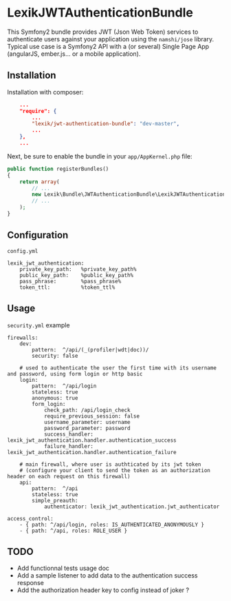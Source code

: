 LexikJWTAuthenticationBundle
============================

This Symfony2 bundle provides JWT (Json Web Token) services to authenticate users against your application using the `namshi/jose` library.
Typical use case is a Symfony2 API with a (or several) Single Page App (angularJS, ember.js... or a mobile application).

Installation
------------

Installation with composer:

``` json
    ...
    "require": {
        ...
        "lexik/jwt-authentication-bundle": "dev-master",
        ...
    },
    ...
```

Next, be sure to enable the bundle in your `app/AppKernel.php` file:

``` php
public function registerBundles()
{
    return array(
        // ...
        new Lexik\Bundle\JWTAuthenticationBundle\LexikJWTAuthenticationBundle(),
        // ...
    );
}
```

Configuration
-------------

`config.yml`

    lexik_jwt_authentication:
        private_key_path:   %private_key_path%
        public_key_path:    %public_key_path%
        pass_phrase:        %pass_phrase%
        token_ttl:          %token_ttl%

Usage
-----

`security.yml` example

    firewalls:
        dev:
            pattern:  ^/api/(_(profiler|wdt|doc))/
            security: false

        # used to authenticate the user the first time with its username and password, using form login or http basic
        login:
            pattern:  ^/api/login
            stateless: true
            anonymous: true
            form_login:
                check_path: /api/login_check
                require_previous_session: false
                username_parameter: username
                password_parameter: password
                success_handler: lexik_jwt_authentication.handler.authentication_success
                failure_handler: lexik_jwt_authentication.handler.authentication_failure

        # main firewall, where user is authticated by its jwt token
        # (configure your client to send the token as an authorization header on each request on this firewall)
        api:
            pattern:  ^/api
            stateless: true
            simple_preauth:
                authenticator: lexik_jwt_authentication.jwt_authenticator

    access_control:
        - { path: ^/api/login, roles: IS_AUTHENTICATED_ANONYMOUSLY }
        - { path: ^/api, roles: ROLE_USER }

TODO
----

* Add functionnal tests usage doc
* Add a sample listener to add data to the authentication success response
* Add the authorization header key to config instead of joker ?
